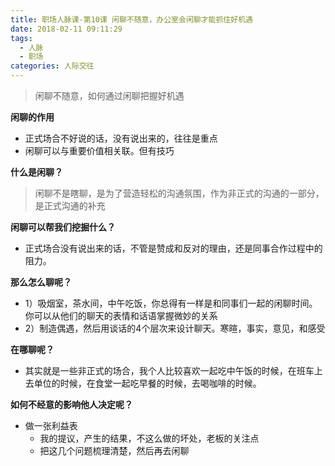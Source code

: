 ```yaml
---
title: 职场人脉课-第10课 闲聊不随意，办公室会闲聊才能抓住好机遇
date: 2018-02-11 09:11:29
tags: 
  - 人脉
  - 职场
categories: 人际交往
---
```


> 闲聊不随意，如何通过闲聊把握好机遇

**闲聊的作用**

- 正式场合不好说的话，没有说出来的，往往是重点
- 闲聊可以与重要价值相关联。但有技巧

**什么是闲聊？**

> 闲聊不是瞎聊，是为了营造轻松的沟通氛围，作为非正式的沟通的一部分，是正式沟通的补充

**闲聊可以帮我们挖掘什么？**

- 正式场合没有说出来的话，不管是赞成和反对的理由，还是同事合作过程中的阻力。

<!--more-->

**那么怎么聊呢？**

- 1）吸烟室，茶水间，中午吃饭，你总得有一样是和同事们一起的闲聊时间。你可以从他们的聊天的表情和话语掌握微妙的关系
- 2）制造偶遇，然后用谈话的4个层次来设计聊天。寒暄，事实，意见，和感受

**在哪聊呢？**

- 其实就是一些非正式的场合，我个人比较喜欢一起吃中午饭的时候，在班车上去单位的时候，在食堂一起吃早餐的时候，去喝咖啡的时候。

**如何不经意的影响他人决定呢？**

- 做一张利益表
  - 我的提议，产生的结果，不这么做的坏处，老板的关注点
  - 把这几个问题梳理清楚，然后再去闲聊
  
